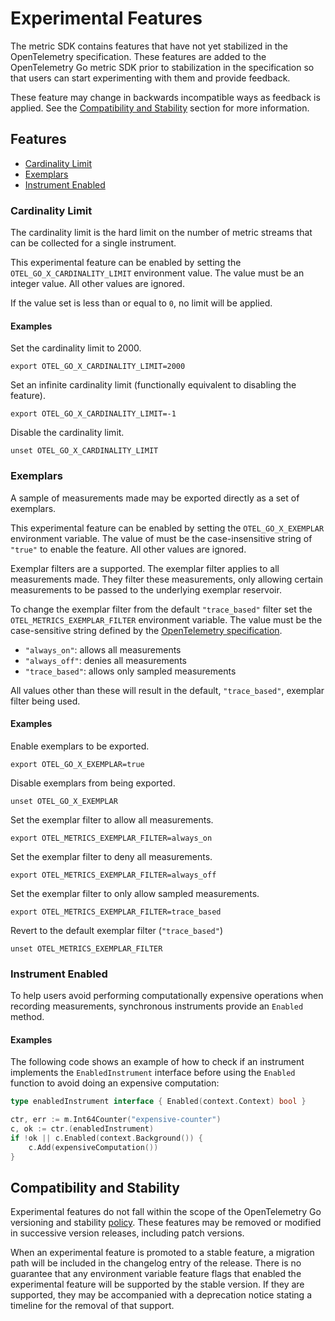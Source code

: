 # Experimental Features

The metric SDK contains features that have not yet stabilized in the OpenTelemetry specification.
These features are added to the OpenTelemetry Go metric SDK prior to stabilization in the specification so that users can start experimenting with them and provide feedback.

These feature may change in backwards incompatible ways as feedback is applied.
See the [Compatibility and Stability](#compatibility-and-stability) section for more information.

## Features

- [Cardinality Limit](#cardinality-limit)
- [Exemplars](#exemplars)
- [Instrument Enabled](#instrument-enabled)

### Cardinality Limit

The cardinality limit is the hard limit on the number of metric streams that can be collected for a single instrument.

This experimental feature can be enabled by setting the `OTEL_GO_X_CARDINALITY_LIMIT` environment value.
The value must be an integer value.
All other values are ignored.

If the value set is less than or equal to `0`, no limit will be applied.

#### Examples

Set the cardinality limit to 2000.

```console
export OTEL_GO_X_CARDINALITY_LIMIT=2000
```

Set an infinite cardinality limit (functionally equivalent to disabling the feature).

```console
export OTEL_GO_X_CARDINALITY_LIMIT=-1
```

Disable the cardinality limit.

```console
unset OTEL_GO_X_CARDINALITY_LIMIT
```

### Exemplars

A sample of measurements made may be exported directly as a set of exemplars.

This experimental feature can be enabled by setting the `OTEL_GO_X_EXEMPLAR` environment variable.
The value of must be the case-insensitive string of `"true"` to enable the feature.
All other values are ignored.

Exemplar filters are a supported.
The exemplar filter applies to all measurements made.
They filter these measurements, only allowing certain measurements to be passed to the underlying exemplar reservoir.

To change the exemplar filter from the default `"trace_based"` filter set the `OTEL_METRICS_EXEMPLAR_FILTER` environment variable.
The value must be the case-sensitive string defined by the [OpenTelemetry specification].

- `"always_on"`: allows all measurements
- `"always_off"`: denies all measurements
- `"trace_based"`: allows only sampled measurements

All values other than these will result in the default, `"trace_based"`, exemplar filter being used.

[OpenTelemetry specification]: https://github.com/open-telemetry/opentelemetry-specification/blob/a6ca2fd484c9e76fe1d8e1c79c99f08f4745b5ee/specification/configuration/sdk-environment-variables.md#exemplar

#### Examples

Enable exemplars to be exported.

```console
export OTEL_GO_X_EXEMPLAR=true
```

Disable exemplars from being exported.

```console
unset OTEL_GO_X_EXEMPLAR
```

Set the exemplar filter to allow all measurements.

```console
export OTEL_METRICS_EXEMPLAR_FILTER=always_on
```

Set the exemplar filter to deny all measurements.

```console
export OTEL_METRICS_EXEMPLAR_FILTER=always_off
```

Set the exemplar filter to only allow sampled measurements.

```console
export OTEL_METRICS_EXEMPLAR_FILTER=trace_based
```

Revert to the default exemplar filter (`"trace_based"`)

```console
unset OTEL_METRICS_EXEMPLAR_FILTER
```

### Instrument Enabled

To help users avoid performing computationally expensive operations when recording measurements, synchronous instruments provide an `Enabled` method.

#### Examples

The following code shows an example of how to check if an instrument implements the `EnabledInstrument` interface before using the `Enabled` function to avoid doing an expensive computation:

```go
type enabledInstrument interface { Enabled(context.Context) bool }

ctr, err := m.Int64Counter("expensive-counter")
c, ok := ctr.(enabledInstrument)
if !ok || c.Enabled(context.Background()) {
    c.Add(expensiveComputation())
}
```

## Compatibility and Stability

Experimental features do not fall within the scope of the OpenTelemetry Go versioning and stability [policy](../../../../VERSIONING.md).
These features may be removed or modified in successive version releases, including patch versions.

When an experimental feature is promoted to a stable feature, a migration path will be included in the changelog entry of the release.
There is no guarantee that any environment variable feature flags that enabled the experimental feature will be supported by the stable version.
If they are supported, they may be accompanied with a deprecation notice stating a timeline for the removal of that support.
